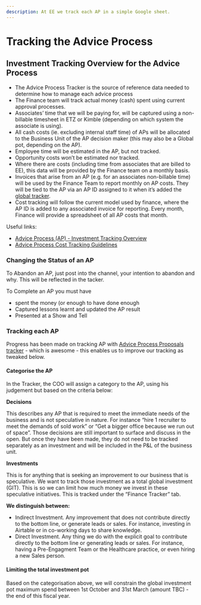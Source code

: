 ```yaml
---
description: At EE we track each AP in a simple Google sheet.
---
```


# Tracking the Advice Process

## Investment Tracking Overview for the Advice Process

* The Advice Process Tracker is the source of reference data needed to determine how to manage each advice process
* The Finance team will track actual money \(cash\) spent using current approval processes.
* Associates’ time that we will be paying for, will be captured using a non-billable timesheet in ETZ or Kimble \(depending on which system the associate is using\).
* All cash costs \(ie. excluding internal staff time\) of APs will be allocated to the Business Unit of the AP decision maker \(this may also be a Global pot, depending on the AP\).
* Employee time will be estimated in the AP, but not tracked.
* Opportunity costs won’t be estimated nor tracked.
* Where there are costs \(including time from associates that are billed to EE\), this data will be provided by the Finance team on a monthly basis.
* Invoices that arise from an AP \(e.g. for an associates non-billable time\) will be used by the Finance Team to report monthly on AP costs. They will be tied to the AP via an AP ID assigned to it when it’s added the [global tracker](https://docs.google.com/spreadsheets/d/1eeu7q0cStaYkM7iU6JlmCqpwvNpglE7E2C7mbxvtfgc/edit?usp=sharing).
* Cost tracking will follow the current model used by finance, where the AP ID is added to any associated invoice for reporting. Every month, Finance will provide a spreadsheet of all AP costs that month.

Useful links:

* [Advice Process \(AP\) - Investment Tracking Overview](https://docs.google.com/document/d/16wbKY9T4hRD2MqpmwTTv20N9q7hDWBygaGw9cqLU1hE/edit?usp=sharing)
* [Advice Process Cost Tracking Guidelines](https://docs.google.com/document/d/16wbKY9T4hRD2MqpmwTTv20N9q7hDWBygaGw9cqLU1hE/edit?usp=sharing)

### Changing the Status of an AP

To Abandon an AP, just post into the channel, your intention to abandon and why. This will be reflected in the tacker.

To Complete an AP you must have

* spent the money \(or enough to have done enough
* Captured lessons learnt and updated the AP result
* Presented at a Show and Tell

### Tracking each AP

Progress has been made on tracking AP with [Advice Process Proposals tracker](https://docs.google.com/spreadsheets/d/1eeu7q0cStaYkM7iU6JlmCqpwvNpglE7E2C7mbxvtfgc) - which is awesome - this enables us to improve our tracking as tweaked below.

#### Categorise the AP

In the Tracker, the COO will assign a category to the AP, using his judgement but based on the criteria below:

**Decisions**

This describes any AP that is required to meet the immediate needs of the business and is not speculative in nature. For instance “hire 1 recruiter to meet the demands of sold work” or “Get a bigger office because we run out of space”. Those decisions are still important to surface and discuss in the open. But once they have been made, they do not need to be tracked separately as an investment and will be included in the P&L of the business unit.

**Investments**

This is for anything that is seeking an improvement to our business that is speculative. We want to track those investment as a total global investment \(GIT\). This is so we can limit how much money we invest in these speculative initiatives. This is tracked under the “Finance Tracker” tab.

**We distinguish between:**

* Indirect Investment. Any improvement that does not contribute directly to the bottom line, or generate leads or sales. For instance, investing in Airtable or in co-working days to share knowledge.
* Direct Investment. Any thing we do with the explicit goal to contribute directly to the bottom line or generating leads or sales. For instance, having a Pre-Engagment Team or the Healthcare practice, or even hiring a new Sales person.

#### Limiting the total investment pot

Based on the categorisation above, we will constrain the global investment pot maximum spend between 1st October and 31st March \(amount TBC\) - the end of this fiscal year.

